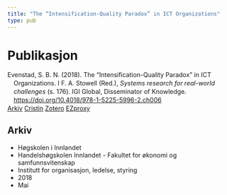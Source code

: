 ```yaml
---
title: "The “Intensification-Quality Paradox” in ICT Organizations"
type: pub
---
```

<h1>Publikasjon</h1>
<article id="csl-bib-container-QLFBDMPZ" class="csl-bib-container">
  <div class="csl-bib-body" style="line-height: 1.35; padding-left: 1em; text-indent:-1em;">
  <div class="csl-entry">Evenstad, S. B. N. (2018). The &#x201C;Intensification-Quality Paradox&#x201D; in ICT Organizations. I F. A. Stowell (Red.), <i>Systems research for real-world challenges</i> (s. 176). IGI Global, Disseminator of Knowledge. <a href="https://doi.org/10.4018/978-1-5225-5996-2.ch006">https://doi.org/10.4018/978-1-5225-5996-2.ch006</a></div>
</div>
  <div class="csl-bib-buttons">
    <a href="#taxonomy-article-QLFBDMPZ" class="csl-bib-button">Arkiv</a>
    <a href="https://app.cristin.no/results/show.jsf?id=1584781" alt="Cristin URL" class="csl-bib-button">Cristin</a>
    <a href="http://zotero.org/groups/5022929/items/QLFBDMPZ" alt="Zotero URL" class="csl-bib-button">Zotero</a>
    <a href="http://ezproxy.inn.no/login?url=https://doi.org/10.4018/978-1-5225-5996-2.ch006" class="csl-bib-button">EZproxy</a>
  </div>
  <div id="csl-bib-meta-container-QLFBDMPZ"></div>
</article>
<div id="csl-bib-meta-QLFBDMPZ" class="csl-bib-meta">
  <article id="taxonomy-article-QLFBDMPZ" class="taxonomy-article">
    <h1>Arkiv</h1>
    <ul>
      <li>Høgskolen i Innlandet</li>
      <li>Handelshøgskolen Innlandet - Fakultet for økonomi og samfunnsvitenskap</li>
      <li>Institutt for organisasjon, ledelse, styring</li>
      <li>2018</li>
      <li>Mai</li>
    </ul>
  </article>
</div>
